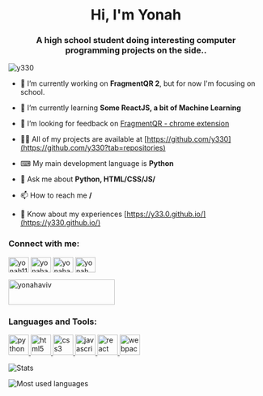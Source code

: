 <h1 align="center">Hi, I'm Yonah</h1>
<h3 align="center">A high school student doing interesting computer programming projects on the side..</h3>

<p align="left"> <img src="https://komarev.com/ghpvc/?username=y330&label=Profile%20views&color=0e75b6&style=flat" alt="y330" /> </p>

- 🔭 I’m currently working on **FragmentQR 2**, but for now I'm focusing on school.

- 🌱 I’m currently learning **Some ReactJS, a bit of Machine Learning**

- 🤝 I’m looking for feedback on [FragmentQR - chrome extension](https://y330.github.io/FragmentQR)

- 👨‍💻 All of my projects are available at [https://github.com/y330](https://github.com/y330?tab=repositories)

- ⌨ My main development language is **Python**

- 💬 Ask me about **Python, HTML/CSS/JS/**

- 📫 How to reach me **/**

- 📄 Know about my experiences [https://y33.0.github.io/](https://y330.github.io/)

<h3 align="left">Connect with me:</h3>

<p align="left">
<a href="https://codepen.io/yonah1111" target="blank"><img align="center" src="https://cdn.jsdelivr.net/npm/simple-icons@3.0.1/icons/codepen.svg" alt="yonah1111" height="30" width="40" /></a>
<a href="https://codesandbox.com/yonahaviv" target="blank"><img align="center" src="https://cdn.jsdelivr.net/npm/simple-icons@3.0.1/icons/codesandbox.svg" alt="yonahaviv" height="30" width="40" /></a>
<a href="https://kaggle.com/yonahaviv" target="blank"><img align="center" src="https://cdn.jsdelivr.net/npm/simple-icons@3.0.1/icons/kaggle.svg" alt="yonahaviv" height="30" width="40" /></a>
<a href="https://www.youtube.com/c/yonah aviv" target="blank"><img align="center" src="https://cdn.jsdelivr.net/npm/simple-icons@3.0.1/icons/youtube.svg" alt="yonah aviv" height="30" width="40" /></a>
  <p><a href="https://www.buymeacoffee.com/yonahaviv"> <img align="center" src="https://cdn.buymeacoffee.com/buttons/v2/default-yellow.png" height="50" width="210" alt="yonahaviv" /></a></p>
</p>

<h3 align="left">Languages and Tools:</h3>
<p align="left"> 
  <a href="https://www.python.org" target="_blank"> <img src="https://devicons.github.io/devicon/devicon.git/icons/python/python-original.svg" alt="python" width="40" height="40"/> </a>  
  <a href="https://www.w3.org/html/" target="_blank"> <img src="https://devicons.github.io/devicon/devicon.git/icons/html5/html5-original-wordmark.svg" alt="html5" width="40" height="40"/> </a>
  <a href="https://www.w3schools.com/css/" target="_blank"> <img src="https://devicons.github.io/devicon/devicon.git/icons/css3/css3-original-wordmark.svg" alt="css3" width="40" height="40"/> </a>
  <a href="https://developer.mozilla.org/en-US/docs/Web/JavaScript" target="_blank"> <img src="https://devicons.github.io/devicon/devicon.git/icons/javascript/javascript-original.svg" alt="javascript" width="40" height="40"/> </a>
  <a href="https://reactjs.org/" target="_blank"> <img src="https://devicons.github.io/devicon/devicon.git/icons/react/react-original-wordmark.svg" alt="react" width="40" height="40"/> </a>
  <a href="https://webpack.js.org" target="_blank"> <img src="https://devicons.github.io/devicon/devicon.git/icons/webpack/webpack-original.svg" alt="webpack" width="40" height="40"/> </a> 
</p>





<p>
  <img align="center" src="https://github-readme-stats.vercel.app/api?username=y330&show_icons=true&theme=vue-dark&locale=en&hide=contribs&include_all_commits=false" alt="Stats" />
</p>

<p>
  <img align="center" src="https://github-readme-stats.vercel.app/api/top-langs?username=y330&show_icons=true&theme=vue-dark&locale=en&exclude_repo=y330.github.io,y330" alt="Most used languages" />
</p>


<!-- <p><img align="center" src="https://github-readme-streak-stats.herokuapp.com/?user=y330&theme=solarized-light" alt="y330" /></p> -->


